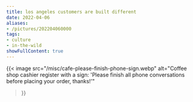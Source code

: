 ```yaml
---
title: los angeles customers are built different
date: 2022-04-06
aliases:
- /pictures/202204060000
tags:
- culture
- in-the-wild
showFullContent: true
---
```


{{<
  image
  src="/misc/cafe-please-finish-phone-sign.webp"
  alt="Coffee shop cashier register with a sign: 'Please finish all phone conversations before placing your order, thanks!'"
>}}